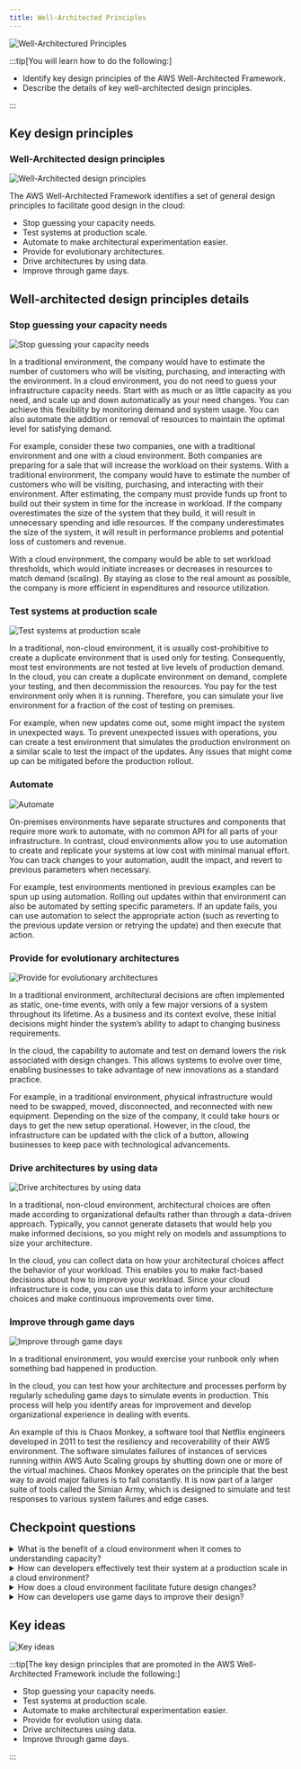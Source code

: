 ```yaml
---
title: Well-Architected Principles
---
```

![Well-Architectured Principles](../../../assets/aws_architecture/well_architectured_principles/intro.png)

:::tip[You will learn how to do the following:]

- Identify key design principles of the AWS Well-Architected Framework.
- Describe the details of key well-architected design principles.

:::

## Key design principles

### Well-Architected design principles

![Well-Architected design principles](../../../assets/aws_architecture/well_architectured_principles/design_principles.png)

The AWS Well-Architected Framework identifies a set of
general design principles to facilitate good design in the
cloud:

- Stop guessing your capacity needs.
- Test systems at production scale.
- Automate to make architectural experimentation easier.
- Provide for evolutionary architectures.
- Drive architectures by using data.
- Improve through game days.

## Well-architected design principles details

### Stop guessing your capacity needs

![Stop guessing your capacity needs](../../../assets/aws_architecture/well_architectured_principles/stop_guessing_needs.png)

In a traditional environment, the company would have to estimate the number of customers who will be visiting, purchasing, and interacting with the environment. In a cloud environment, you do not need to guess your infrastructure capacity needs. Start with as much or as little capacity as you need, and scale up and down automatically as your need changes. You can achieve this flexibility by monitoring demand and system usage. You can also automate the addition or removal of resources to maintain the optimal level for satisfying demand.

For example, consider these two companies, one with a traditional environment and one with a cloud environment. Both companies are preparing for a sale that will increase the workload on their systems. With a traditional environment, the company would have to estimate the number of customers who will be visiting, purchasing, and interacting with their environment. After estimating, the company must provide funds up front to build out their system in time for the increase in workload. If the company overestimates the size of the system that they build, it will result in unnecessary spending and idle resources. If the company underestimates the size of the system, it will result in performance problems and potential loss of customers and revenue.

With a cloud environment, the company would be able to set workload thresholds, which would initiate increases or decreases in resources to match demand (scaling). By staying as close to the real amount as possible, the company is more efficient in expenditures and resource utilization.

### Test systems at production scale

![Test systems at production scale](../../../assets/aws_architecture/well_architectured_principles/test_production_scale.png)

In a traditional, non-cloud environment, it is usually cost-prohibitive to create a duplicate environment that is used only for testing. Consequently, most test environments are not tested at live levels of production demand. In the cloud, you can create a duplicate environment on demand, complete your testing, and then decommission the resources. You pay for the test environment only when it is running. Therefore, you can simulate your live environment for a fraction of the cost of testing on premises.

For example, when new updates come out, some might impact the system in unexpected ways. To prevent unexpected issues with operations, you can create a test environment that simulates the production environment on a similar scale to test the impact of the updates. Any issues that might come up can be mitigated before the production rollout.

### Automate

![Automate](../../../assets/aws_architecture/well_architectured_principles/automate.png)

On-premises environments have separate structures and components that require more work to automate, with no common API for all parts of your infrastructure. In contrast, cloud environments allow you to use automation to create and replicate your systems at low cost with minimal manual effort. You can track changes to your automation, audit the impact, and revert to previous parameters when necessary.

For example, test environments mentioned in previous examples can be spun up using automation. Rolling out updates within that environment can also be automated by setting specific parameters. If an update fails, you can use automation to select the appropriate action (such as reverting to the previous update version or retrying the update) and then execute that action.

### Provide for evolutionary architectures

![Provide for evolutionary architectures](../../../assets/aws_architecture/well_architectured_principles/evolved_architectures.png)

In a traditional environment, architectural decisions are often implemented as static, one-time events, with only a few major versions of a system throughout its lifetime. As a business and its context evolve, these initial decisions might hinder the system’s ability to adapt to changing business requirements.

In the cloud, the capability to automate and test on demand lowers the risk associated with design changes. This allows systems to evolve over time, enabling businesses to take advantage of new innovations as a standard practice.

For example, in a traditional environment, physical infrastructure would need to be swapped, moved, disconnected, and reconnected with new equipment. Depending on the size of the company, it could take hours or days to get the new setup operational. However, in the cloud, the infrastructure can be updated with the click of a button, allowing businesses to keep pace with technological advancements.

### Drive architectures by using data

![Drive architectures by using data](../../../assets/aws_architecture/well_architectured_principles/drive_architectures_using_data.png)

In a traditional, non-cloud environment, architectural choices are often made according to organizational defaults rather than through a data-driven approach. Typically, you cannot generate datasets that would help you make informed decisions, so you might rely on models and assumptions to size your architecture.

In the cloud, you can collect data on how your architectural choices affect the behavior of your workload. This enables you to make fact-based decisions about how to improve your workload. Since your cloud infrastructure is code, you can use this data to inform your architecture choices and make continuous improvements over time.

### Improve through game days

![Improve through game days](../../../assets/aws_architecture/well_architectured_principles/improve_game_days.png)

In a traditional environment, you would exercise your runbook only when something bad happened in production.

In the cloud, you can test how your architecture and processes perform by regularly scheduling game days to simulate events in production. This process will help you identify areas for improvement and develop organizational experience in dealing with events.

An example of this is Chaos Monkey, a software tool that Netflix engineers developed in 2011 to test the resiliency and recoverability of their AWS environment. The software simulates failures of instances of services running within AWS Auto Scaling groups by shutting down one or more of the virtual machines. Chaos Monkey operates on the principle that the best way to avoid major failures is to fail constantly. It is now part of a larger suite of tools called the Simian Army, which is designed to simulate and test responses to various system failures and edge cases.

## Checkpoint questions

<details>
  <summary>What is the benefit of a cloud environment when it comes to understanding capacity?</summary>
  In a cloud environment, developers do not need to guess their infrastructure capacity needs. They can monitor demand and system usage and then scale up and down automatically as their need changes. They can also automate the addition or removal of resources to maintain the optimal level for satisfying demand.
</details>

<details>
  <summary>How can developers effectively test their system at a production scale in a cloud environment?</summary>
  In the cloud, developers can create a duplicate environment on demand, complete their testing, and then decommission the resources.
</details>

<details>
  <summary>How does a cloud environment facilitate future design changes?</summary>
  In the cloud, the capability to automate and test on demand lowers the risk of impact from design changes.
</details>

<details>
  <summary>How can developers use game days to improve their design?</summary>
  By regularly scheduling game days to simulate events in production, developers can gain a better understanding of where they can make improvements. Game days can also help develop organizational experience in dealing with events.
</details>

## Key ideas

![Key ideas](../../../assets/aws_architecture/well_architectured_principles/key_ideas.png)

:::tip[The key design principles that are promoted in the AWS Well-Architected Framework include the following:]

- Stop guessing your capacity needs.
- Test systems at production scale.
- Automate to make architectural experimentation easier.
- Provide for evolution using data.
- Drive architectures using data.
- Improve through game days.

:::
